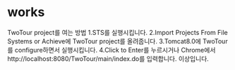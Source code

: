 # works
TwoTour project를 여는 방법
1.STS를 실행시킵니다.
2.Import Projects From File Systems or Achieve에 TwoTour project를 올려줍니다.
3.Tomcat8.0에 TwoTour를 configure하면서 실행시킵니다.
4.Click to Enter를 누르시거나 Chrome에서 http://localhost:8080/TwoTour/main/index.do를 입력합니다.
이상입니다.
